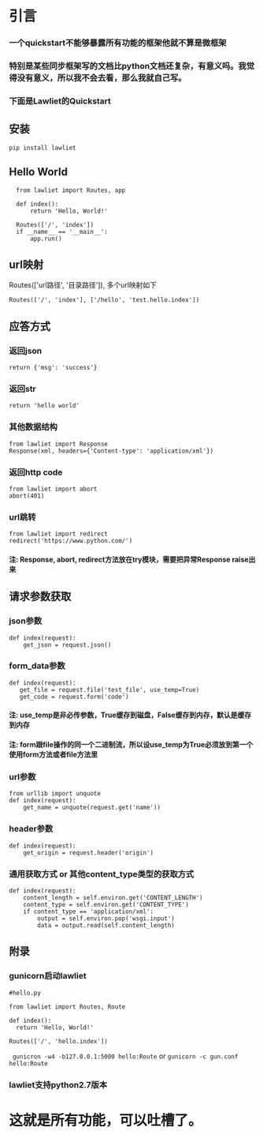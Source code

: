 <h1>引言</h1>
<h3>一个quickstart不能够暴露所有功能的框架他就不算是微框架</h3>

<h3>特别是某些同步框架写的文档比python文档还复杂，有意义吗。我觉得没有意义，所以我不会去看，那么我就自己写。</h3>

<h3>下面是Lawliet的Quickstart</h3>

<h2>安装</h2>

`pip install lawliet`


<h2>Hello World</h2>

      from lawliet import Routes, app

      def index():
          return 'Hello, World!'

      Routes(['/', 'index'])
      if __name__ == '__main__':
          app.run()

<h2>url映射</h2>

   Routes(['url路径', '目录路径']),  多个url映射如下

`Routes(['/', 'index'], ['/hello', 'test.hello.index'])`

<h2>应答方式</h2>

<h3>返回json</h3>

`return {'msg': 'success'}`

<h3>返回str</h3>

`return 'hello world'`

<h3>其他数据结构</h3>

	from lawliet import Response
	Response(xml, headers={'Content-type': 'application/xml'})
	
<h3>返回http code</h3>

	from lawliet import abort
	abort(401)

<h3>url跳转</h3>

	from lawliet import redirect
	redirect('https://www.python.com/')

<h4>注: Response, abort, redirect方法放在try模块，需要把异常Response raise出来<h4>

<h2>请求参数获取</h2>

<h3>json参数</h3>

	def index(request):
	    get_json = request.json()
	    
<h3>form_data参数</h3>
	
	def index(request):
	   get_file = request.file('test_file', use_temp=True)
	   get_code = request.form('code')

<h4>注: use_temp是非必传参数，True缓存到磁盘，False缓存到内存，默认是缓存到内存<h4>

<h4>注: form跟file操作的同一个二进制流，所以设use_temp为True必须放到第一个使用form方法或者file方法里<h4>
   
   
<h3>url参数</h3>

	from urllib import unquote
	def index(request):
	    get_name = unquote(request.get('name'))

<h3>header参数</h3>
    
	def index(request):
	    get_origin = request.header('origin')

<h3>通用获取方式 or 其他content_type类型的获取方式</h3>

	def index(request):
	    content_length = self.environ.get('CONTENT_LENGTH')
	    content_type = self.environ.get('CONTENT_TYPE')
	    if content_type == 'application/xml':
		    output = self.environ.pop('wsgi.input')
		    data = output.read(self.content_length)
	 
<h2>附录</h2>

<h3>gunicorn启动lawliet</h3>
	 
	#hello.py  
	
	from lawliet import Routes, Route
	
	def index():
	  return 'Hello, World!'
	  
	Routes(['/', 'hello.index'])

` gunicron -w4 -b127.0.0.1:5000 hello:Route` or `gunicorn -c gun.conf hello:Route`

<h3>lawliet支持python2.7版本</h3>
	
	    
	    
<h1>这就是所有功能，可以吐槽了。<h1>
    

    
    

